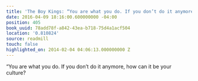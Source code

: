 ```yaml
---
title: 'The Boy Kings: “You are what you do. If you don’t do it anymore, how can it…'
date: 2016-04-09 18:16:00.600000000 -04:00
position: 405
book_uuid: 78add78f-a842-43ea-b718-75d4a1acf504
location: '0.810824'
source: readmill
touch: false
highlighted_on: 2014-02-04 04:06:13.000000000 Z
---
```


“You are what you do. If you don’t do it anymore, how can it be your culture?